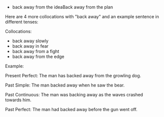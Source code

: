 
- back away from the ideaBack away from the plan

 Here are 4 more collocations with "back away" and an example sentence in different tenses:

Collocations:
- back away slowly
- back away in fear 
- back away from a fight
- back away from the edge

Example:

Present Perfect: 
The man has backed away from the growling dog. 

Past Simple:
The man backed away when he saw the bear.

Past Continuous: 
The man was backing away as the waves crashed towards him.

Past Perfect:
The man had backed away before the gun went off.